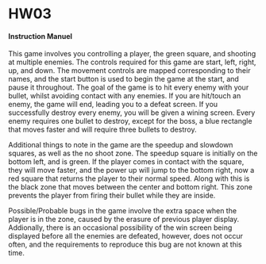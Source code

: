 # HW03

#### Instruction Manuel
This game involves you controlling a player, the green square, and shooting at multiple enemies. The controls required for this game are start, left, right, up, and down. 
The movement controls are mapped corresponding to their names, and the start button is used to begin the game at the start, and pause it throughout. The goal of the game is
to hit every enemy with your bullet, whilst avoiding contact with any enemies. If you are hit/touch an enemy, the game will end, leading you to a defeat screen. If you successfully
destroy every enemy, you will be given a wining screen. Every enemy requires one bullet to destroy, except for the boss, a blue rectangle that moves faster and will require
three bullets to destroy.

Additional things to note in the game are the speedup and slowdown squares, as well as the no shoot zone. The speedup square is initially on the bottom left, and is green. 
If the player comes in contact with the square, they will move faster, and the power up will jump to the bottom right, now a red square that returns the player to their 
normal speed. Along with this is the black zone that moves between the center and bottom right. This zone prevents the player from firing their bullet while they are inside.

Possible/Probable bugs in the game involve the extra space when the player is in the zone, caused by the erasure of previous player display. Addionally, there is an occasional
possibility of the win screen being displayed before all the enemies are defeated, however, does not occur often, and the requirements to reproduce this bug are not known
at this time.
